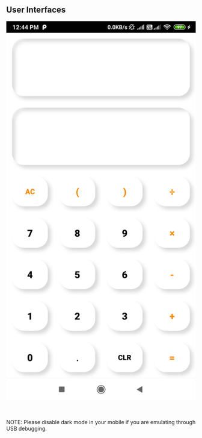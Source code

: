 ## User Interfaces

![](https://github.com/T-Rahul/Calculator/blob/c0c79651eedae8065f443b6026d984ee3b2f5940/others/Calculator_UI%201.jpg)

![]()

NOTE: Please disable dark mode in your mobile if you are emulating through USB debugging. 
